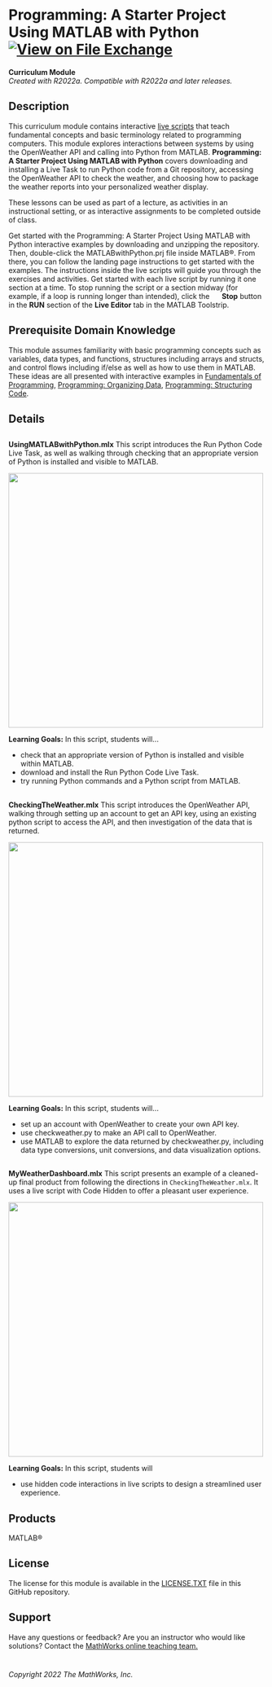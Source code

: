 # Programming: A Starter Project Using MATLAB with Python [![View <File Exchange Title> on File Exchange](https://www.mathworks.com/matlabcentral/images/matlab-file-exchange.svg)](https://www.mathworks.com/matlabcentral/fileexchange/XXXX)
**Curriculum Module**  
_Created with R2022a. Compatible with R2022a and later releases._ 

## Description ##
This curriculum module contains interactive [live scripts](https://www.mathworks.com/products/matlab/live-editor.html) that teach fundamental concepts and basic terminology related to programming computers. 
This module explores interactions between systems by using the OpenWeather API and calling into Python from MATLAB.
**Programming: A Starter Project Using MATLAB with Python** covers downloading and installing a Live Task to run Python code 
from a Git repository, accessing the OpenWeather API to check the weather, and choosing how to package the weather 
reports into your personalized weather display.

These lessons can be used as part of a lecture, as activities in an instructional setting, or as interactive assignments 
to be completed outside of class.

Get started with the Programming: A Starter Project Using MATLAB with Python interactive examples by downloading 
and unzipping the repository. Then, double-click the MATLABwithPython.prj file inside MATLAB&reg;. From there, 
you can follow the landing page instructions to get started with the examples. The instructions inside the live 
scripts will guide you through the exercises and activities. Get started with each live script by running it one 
section at a time. To stop running the script or a section midway (for example, if a loop is running longer than 
intended), click the <img src="https://user-images.githubusercontent.com/88841524/182219991-17ef7bf9-369b-4463-8de6-9e440ca3bc9b.png" height="16" style="vertical-align:top"> 
**Stop** button in the **RUN** section of the **Live Editor** tab in the MATLAB Toolstrip.

## Prerequisite Domain Knowledge ##
This module assumes familiarity with basic programming concepts such as variables, data types, and functions, 
structures including arrays and structs, and control flows including if/else as well as how to use them in MATLAB. 
These ideas are all presented with interactive examples in 
[Fundamentals of Programming](https://www.mathworks.com/matlabcentral/fileexchange/103225-fundamentals-of-programming), 
[Programming: Organizing Data](https://www.mathworks.com/matlabcentral/fileexchange/115900-programming-organizing-data), 
[Programming: Structuring Code](https://www.mathworks.com/matlabcentral/fileexchange/115905-programming-structuring-code).

## Details ##

## ##
**UsingMATLABwithPython.mlx**
This script introduces the Run Python Code Live Task, as well as walking through checking that an appropriate version 
of Python is installed and visible to MATLAB.

<img src="https://user-images.githubusercontent.com/88841524/175090875-ba57e216-499d-45fc-9897-7c4100396299.png" width="500">

**Learning Goals:**
In this script, students will...
- check that an appropriate version of Python is installed and visible within MATLAB.
- download and install the Run Python Code Live Task.
- try running Python commands and a Python script from MATLAB.

## ##
**CheckingTheWeather.mlx**
This script introduces the OpenWeather API, walking through setting up an account to get an API key, using an existing python script to access the API, and then investigation of the data that is returned.

<img src="https://user-images.githubusercontent.com/88841524/175094710-f3d6f2d1-ccd5-4068-99f4-eaec9cc1b8b8.png" width="500">

**Learning Goals:**
In this script, students will...
- set up an account with OpenWeather to create your own API key.
- use checkweather.py to make an API call to OpenWeather.
- use MATLAB to explore the data returned by checkweather.py, including data type conversions, 
unit conversions, and data visualization options.

## ##
**MyWeatherDashboard.mlx**
This script presents an example of a cleaned-up final product from following the directions in `CheckingTheWeather.mlx`. It uses a live script with Code Hidden to offer a pleasant user experience.

<img src="https://user-images.githubusercontent.com/88841524/175093931-32c092f4-5714-4642-ab25-442fbb0116d0.gif" width="500">

**Learning Goals:**
In this script, students will
- use hidden code interactions in live scripts to design a streamlined user experience.

## Products ##
MATLAB&reg;

## License ##
The license for this module is available in the [LICENSE.TXT](license.txt) file in this GitHub repository.

## Support ##
Have any questions or feedback? Are you an instructor who would like solutions? Contact the <a href="mailto:onlineteaching@mathworks.com">MathWorks online teaching team.</a>

# #
_Copyright 2022 The MathWorks, Inc._
